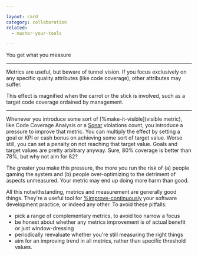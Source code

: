 ```yaml
---

layout: card
category: collaboration
related:
  - master-your-tools

---
```


You get what you measure

---

Metrics are useful, but beware of tunnel vision. If you focus exclusively on any specific quality attributes (like code coverage), other attributes may suffer.

This effect is magnified when the carrot or the stick is involved, such as a target code coverage ordained by management.

---

Whenever you introduce some sort of [%make-it-visible](visible metric), like Code Coverage Analysis or a [Sonar](http://sonarqube.org/) violations count, you introduce a pressure to improve that metric. You can multiply the effect by setting a goal or KPI or cash bonus on achieving some sort of target value. Worse still, you can set a penalty on not reaching that target value. Goals and target values are pretty arbitrary anyway. Sure, 80% coverage is better than 78%, but why not aim for 82?

The greater you make this pressure, the more you run the risk of (a) people gaming the system and (b) people over-optimizing to the detriment of aspects unmeasured. Your metric may end up doing more harm than good.

All this notwithstanding, metrics and measurement are generally good things. They're a useful tool for [%improve-continuously](improving) your software development practice, or indeed any other. To avoid these pitfalls:

* pick a range of complementary metrics, to avoid too narrow a focus
* be honest about whether any metrics improvement is of actual benefit or just window-dressing
* periodically reevaluate whether you're still measuring the right things
* aim for an improving trend in all metrics, rather than specific threshold values.
